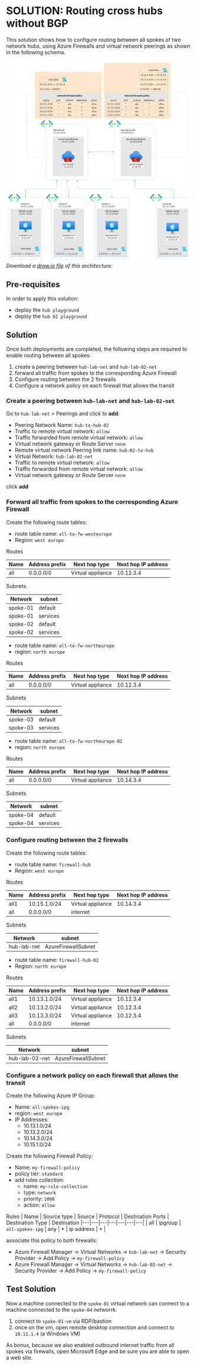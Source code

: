 # SOLUTION: Routing cross hubs without BGP

This solution shows how to configure routing between all spokes of two network hubs, using Azure Firewalls and virtual network peerings as shown in the following schema.

![Architecture](../images/routing-without-bgp-fw.png)
_Download a [draw.io file](../images/routing-without-bgp-fw.drawio) of this architecture._

## Pre-requisites

In order to apply this solution:

* deploy the `hub playground`
* deploy the `hub 02 playground`

## Solution

Once both deployments are completed, the following steps are required to enable routing between all spokes:

1. create a peering between `hub-lab-net` and `hub-lab-02-net`
2. forward all traffic from spokes to the corresponding Azure Firewall
3. Configure routing between the 2 firewalls
4. Configure a network policy on each firewall that allows the transit

### Create a peering between `hub-lab-net` and `hub-lab-02-net`

Go to `hub-lab-net` > Peerings and click to **add**:

* Peering Network Name: `hub-to-hub-02`
* Traffic to remote virtual network: `allow`
* Traffic forwarded from remote virtual network: `allow`
* Virtual network gateway or Route Server `none`
* Remote virtual network Peering link name: `hub-02-to-hub`
* Virtual Network: `hub-lab-02-net`
* Traffic to remote virtual network: `allow`
* Traffic forwarded from remote virtual network: `allow`
* Virtual network gateway or Route Server `none`

click **add**

### Forward all traffic from spokes to the corresponding Azure Firewall

Create the following route tables:

* route table name: `all-to-fw-westeurope`
* Region: `west europe`

Routes

| Name | Address prefix | Next hop type | Next hop IP address | 
|---|---|---|---|
| all | 0.0.0.0/0 | Virtual appliance | 10.12.3.4 |

Subnets

| Network | subnet |
|---|---|
| spoke-01 | default |
| spoke-01 | services|
| spoke-02 | default |
| spoke-02 | services|


* route table name: `all-to-fw-northeurope`
* region: `north europe`

Routes

| Name | Address prefix | Next hop type | Next hop IP address | 
|---|---|---|---|
| all | 0.0.0.0/0 | Virtual appliance | 10.12.3.4 |

Subnets

| Network | subnet |
|---|---|
| spoke-03 | default |
| spoke-03 | services|

* route table name: `all-to-fw-northeurope-02`
* region: `north europe`

Routes

| Name | Address prefix | Next hop type | Next hop IP address | 
|---|---|---|---|
| all | 0.0.0.0/0 | Virtual appliance | 10.14.3.4 |

Subnets

| Network | subnet |
|---|---|
| spoke-04 | default |
| spoke-04 | services|


### Configure routing between the 2 firewalls

Create the following route tables:

* route table name: `firewall-hub`
* Region: `west europe`

Routes

| Name | Address prefix | Next hop type | Next hop IP address | 
|---|---|---|---|
| all1 | 10.15.1.0/24 | Virtual appliance | 10.14.3.4 |
| all | 0.0.0.0/0 | internet |  |

Subnets

| Network | subnet |
|---|---|
| hub-lab-net | AzureFirewallSubnet |

* route table name: `firewall-hub-02`
* Region: `north europe`

Routes

| Name | Address prefix | Next hop type | Next hop IP address | 
|---|---|---|---|
| all1 | 10.13.1.0/24 | Virtual appliance | 10.12.3.4 |
| all2 | 10.13.2.0/24 | Virtual appliance | 10.12.3.4 |
| all3 | 10.13.3.0/24 | Virtual appliance | 10.12.3.4 |
| all | 0.0.0.0/0 | internet |  |

Subnets

| Network | subnet |
|---|---|
| hub-lab-02-net | AzureFirewallSubnet |

### Configure a network policy on each firewall that allows the transit

Create the following Azure IP Group:

* Name: `all-spokes-ipg`
* region: `west europe`
* IP Addresses:
  * 10.13.1.0/24
  * 10.13.2.0/24
  * 10.14.3.0/24
  * 10.15.1.0/24

Create the following Firewall Policy:

* Name: `my-firewall-policy`
* policy tier: `standard`
* add rules collection:
  * name: `my-rule-collection`
  * type: `network`
  * priority: `1000`
  * action: `allow`

Rules
| Name | Source type | Source | Protocol | Destination Ports | Destination Type | Destination 
|---|---|---|---|---|---|---|
| all | ipgroup | `all-spokes-ipg` | any | * | ip address | * |

associate this policy to both firewalls:

* Azure Firewall Manager -> Virtual Networks -> `hub-lab-net` -> Security Provider -> Add Policy -> `my-firewall-policy` 
* Azure Firewall Manager -> Virtual Networks -> `hub-lab-02-net` -> Security Provider -> Add Policy -> `my-firewall-policy`

## Test Solution
Now a machine connected to the `spoke-01` virtual network can connect to a machine connected to the `spoke-04` networrk.

1. connect to `spoke-01-vm` via RDP/bastion 
2. once on the vm, open remote desktop connection and connect to `10.11.1.4` (a Windows VM)

As bonus, because we also enabled outbound internet traffic from all spokes via firewalls, open Microsoft Edge and be sure you are able to open a web site.